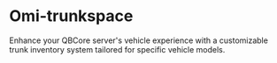 # Omi-trunkspace
Enhance your QBCore server's vehicle experience with a customizable trunk inventory system tailored for specific vehicle models.

